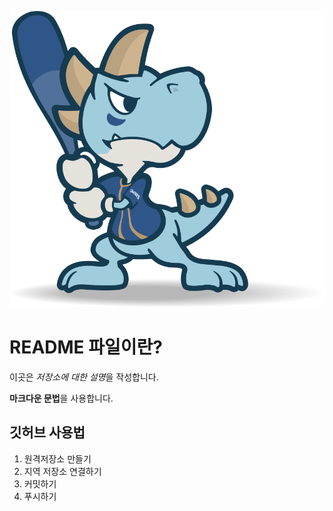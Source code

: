 ![프로필 이미지](./4i_5C1Fsa8yMZziDMAeHLQNtBSvopKh-Q09coVjS0XDtSIpqCdq88eXm61LLJNu3VuTF76zKTNnwksW0F6tXZg.png)
# README 파일이란?

이곳은 *저장소에 대한 설명*을 작성합니다.

**마크다운 문법**을 사용합니다.

## 깃허브 사용법

1. 원격저장소 만들기
2. 지역 저장소 연결하기
3. 커밋하기
4. 푸시하기
